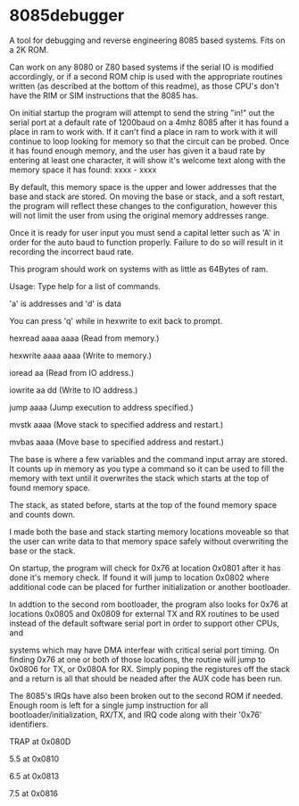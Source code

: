 # 8085debugger

A tool for debugging and reverse engineering 8085 based systems. Fits on a 2K ROM.

Can work on any 8080 or Z80 based systems if the serial IO is modified accordingly, or if a second ROM chip is used with the appropriate routines written (as described at the bottom of this readme), as those CPU's don't have the RIM or SIM instructions that the 8085 has.

On initial startup the program will attempt to send the string "in!" out the serial port at a default rate of 1200baud on a 4mhz 8085 after it has found a place in ram to work with.
If it can't find a place in ram to work with it will continue to loop looking for memory so that the circuit can be probed. Once it has found enough memory, and the user has given it a baud rate by entering at least one character,
it will show it's welcome text along with the memory space it has found: xxxx - xxxx

By default, this memory space is the upper and lower addresses that the base and stack are stored. On moving the base or stack, and a soft restart, the program will reflect these changes to the configuration, however this will not limit the user from using the original memory addresses range.

Once it is ready for user input you must send a capital letter such as 'A' in order for the auto baud to function properly. Failure to do so will result in it recording the incorrect baud rate.

This program should work on systems with as little as 64Bytes of ram.

Usage: Type help for a list of commands. 

'a' is addresses and 'd' is data

You can press 'q' while in hexwrite to exit back to prompt.

hexread aaaa aaaa	(Read from memory.)

hexwrite aaaa aaaa	(Write to memory.)

ioread aa		(Read from IO address.)

iowrite aa dd		(Write to IO address.)

jump aaaa		(Jump execution to address specified.)

mvstk aaaa		(Move stack to specified address and restart.)

mvbas aaaa		(Move base to specified address and restart.)

The base is where a few variables and the command input array are stored. It counts up in memory as you type a command so it can be used to fill the memory with text until it overwrites the stack which starts at the top of found memory space.

The stack, as stated before, starts at the top of the found memory space and counts down.

I made both the base and stack starting memory locations moveable so that the user can write data to that memory space safely without overwriting the base or the stack.

On startup, the program will check for 0x76 at location 0x0801 after it has done it's memory check. If found it will jump to location 0x0802 where additional code can be placed for further initialization or another bootloader.

In addtion to the second rom bootloader, the program also looks for 0x76 at locations 0x0805 and 0x0809 for external TX and RX routines to be used instead of the default software serial port in order to support other CPUs, and

systems which may have DMA interfear with critical serial port timing. On finding 0x76 at one or both of those locations, the routine will jump to 0x0806 for TX, or 0x080A for RX. Simply poping the registures off the stack and a return is all that should be neaded after the AUX code has been run.

The 8085's IRQs have also been broken out to the second ROM if needed. Enough room is left for a single jump instruction for all bootloader/initialization, RX/TX, and IRQ code along with their '0x76' identifiers.

TRAP at 0x080D

5.5  at 0x0810

6.5  at 0x0813

7.5  at 0x0816

